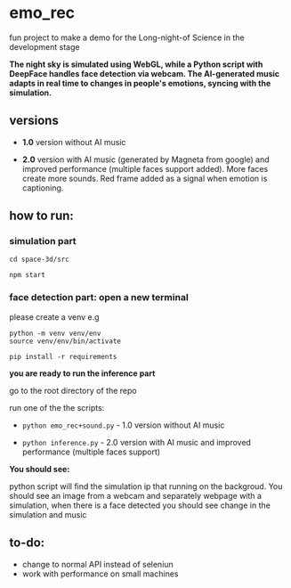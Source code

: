 # emo_rec
fun project to make a demo for the Long-night-of Science 
in the development stage

**The night sky is simulated using WebGL, while a Python script with DeepFace handles face detection via webcam. The AI-generated music adapts in real time to changes in people's emotions, syncing with the simulation.**

## versions

- **1.0** version without AI music

- **2.0** version with AI music (generated by Magneta from google) and improved performance (multiple faces support added). More faces create more sounds. Red frame added as a signal when emotion is captioning.


## how to run:

### simulation part

`cd space-3d/src`

`npm start`

### face detection part: open a new terminal 


please create a venv e.g

`python -m venv venv/env`  
`source venv/env/bin/activate`

`pip install -r requirements`

**you are ready to run the inference part**

go to the root directory of the repo

run one of the the scripts:

- `python emo_rec+sound.py`  - 1.0 version without AI music

- `python inference.py`  - 2.0 version with AI music and improved performance (multiple faces support)

**You should see:**

python script will find the simulation ip that running on the backgroud. You should see an image from a webcam and separately webpage with a simulation, when there is a face detected you should see change in the simulation and music

## to-do:

- change to normal API instead of seleniun
- work with performance on small machines
